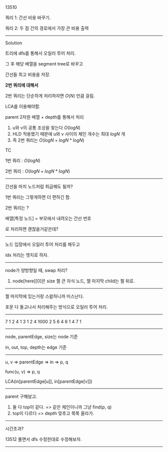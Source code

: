 13510

쿼리 1: 간선 비용 바꾸기.

쿼리 2: 두 점 간의 경로에서 가장 큰 비용 출력

---

Solution

트리에 dfs를 통해서 오일러 투어 처리.

그 후 해당 배열을 segment tree로 바꾸고

간선들 최고 비용을 저장.

**2번 쿼리에 대해서**

2번 쿼리는 단순하게 처리하자면 $O(N)$ 만큼 걸림.

LCA를 이용해야함.

parent 2차원 배열 + depth를 통해서 처리

1. u와 v의 공통 조상을 찾는다 $O(logN)$
2. HLD 적용했기 때문에 u와 v 사이의 체인 개수는 최대 $logN$ 개
3. 즉 2번 쿼리는 $O(logN + logN * logN)$

TC

1번 쿼리 : $O(logN)$

2번 쿼리 : $O(logN + logN * logN)$

---

간선을 마치 노드처럼 취급해도 될까?

1번 쿼리는 그렇게하면 더 편하긴 함.

2번 쿼리는 ?

배열[특정 노드] = 부모에서 내려오는 간선 번호

로 처리하면 괜찮을거같은데?

---

노드 입장에서 오일러 투어 처리를 해두고

idx 처리는 엣지로 하자.

---

node가 양방향일 때, swap 처리?

1. node[here][0]은 size 젤 큰 자식 노드, 젤 마지막 child는 젤 뒤로.

---

젤 마지막에 있는거랑 스왑하니까 미스난다.

포문 다 돌고나서 처리해주는 방식으로 오일러 투어 처리.

---

7
1 2 4
1 3 1
2 4 1000
2 5 6
4 6 1
4 7 1

---

node, parentEdge, size는 node 기준

in, out, top, depth는 edge 기준

---

u, v => parentEdge => in => p, q

func(u, v) => p, q

LCA(in[parentEdge[u]], in[parentEdge[v]])

---

parent 구해놨고.

1. 둘 다 top이 같다. => 같은 체인이니까 그냥 find(p, q)
2. top이 다르다 => depth 맞추고 쭉쭉 올라가.

---

시간초과?

13512 풀면서 dfs 수정한대로 수정해보자.

---